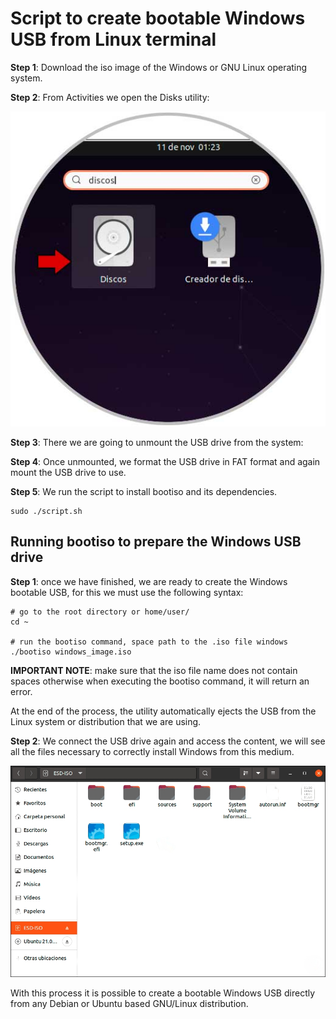 Script to create bootable Windows USB from Linux terminal
=========================================================

**Step 1**: Download the iso image of the Windows or GNU Linux operating system.

**Step 2**: From Activities we open the Disks utility:

![screenshot 1](./assets/images/screenshot_1.jpg)

**Step 3**: There we are going to unmount the USB drive from the system: 

**Step 4**: Once unmounted, we format the USB drive in FAT format and again mount the USB drive to use.

**Step 5**: We run the script to install bootiso and its dependencies.
 
 ```    
 sudo ./script.sh 
 ```
Running bootiso to prepare the Windows USB drive
------------------------------------------------

**Step 1**: once we have finished, we are ready to create the Windows bootable USB, for this we must use the following syntax:

```
# go to the root directory or home/user/   
cd ~

# run the bootiso command, space path to the .iso file windows
./bootiso windows_image.iso
 ```
**IMPORTANT NOTE**: make sure that the iso file name does not contain spaces otherwise when executing the bootiso command, it will return an error.

At the end of the process, the utility automatically ejects the USB from the Linux system or distribution that we are using.

**Step 2**: We connect the USB drive again and access the content, we will see all the files necessary to correctly install Windows from this medium.

![screenshot 2](./assets/images/end_screen.png)

With this process it is possible to create a bootable Windows USB directly from any Debian or Ubuntu based GNU/Linux distribution.